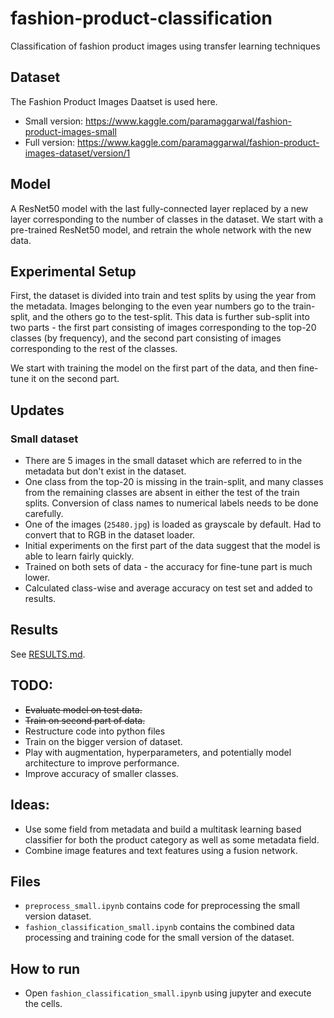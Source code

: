 # fashion-product-classification
Classification of fashion product images using transfer learning techniques

## Dataset
The Fashion Product Images Daatset is used here.
- Small version: https://www.kaggle.com/paramaggarwal/fashion-product-images-small
- Full version: https://www.kaggle.com/paramaggarwal/fashion-product-images-dataset/version/1

## Model
A ResNet50 model with the last fully-connected layer replaced by a new layer corresponding to the number of classes in the dataset. We start with a pre-trained ResNet50 model, and retrain the whole network with the new data.

## Experimental Setup
First, the dataset is divided into train and test splits by using the year from the metadata. Images belonging to the even year numbers go to the train-split, and the others go to the test-split. This data is further sub-split into two parts - the first part consisting of images corresponding to the top-20 classes (by frequency), and the second part consisting of images corresponding to the rest of the classes.

We start with training the model on the first part of the data, and then fine-tune it on the second part.

## Updates
### Small dataset
- There are 5 images in the small dataset which are referred to in the metadata but don't exist in the dataset.
- One class from the top-20 is missing in the train-split, and many classes from the remaining classes are absent in either the test of the train splits. Conversion of class names to numerical labels needs to be done carefully.
- One of the images (`25480.jpg`) is loaded as grayscale by default. Had to convert that to RGB in the dataset loader.
- Initial experiments on the first part of the data suggest that the model is able to learn fairly quickly.
- Trained on both sets of data - the accuracy for fine-tune part is much lower.
- Calculated class-wise and average accuracy on test set and added to results.

## Results
See [RESULTS.md](RESULTS.md).

## TODO:
- ~~Evaluate model on test data.~~
- ~~Train on second part of data.~~
- Restructure code into python files
- Train on the bigger version of dataset.
- Play with augmentation, hyperparameters, and potentially model architecture to improve performance.
- Improve accuracy of smaller classes.

## Ideas:
- Use some field from metadata and build a multitask learning based classifier for both the product category as well as some metadata field.
- Combine image features and text features using a fusion network.

## Files
- `preprocess_small.ipynb` contains code for preprocessing the small version dataset.
- `fashion_classification_small.ipynb` contains the combined data processing and training code for the small version of the dataset.

## How to run
- Open `fashion_classification_small.ipynb` using jupyter and execute the cells.
